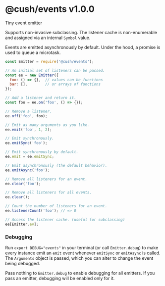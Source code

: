 # @cush/events v1.0.0

Tiny event emitter

Supports non-invasive subclassing. The listener cache is non-enumerable and assigned via an internal `Symbol` value.

Events are emitted asynchronously by default. Under the hood, a promise is used to queue a microtask.

```js
const Emitter = require('@cush/events');

// An initial set of listeners can be passed.
const ee = new Emitter({
  foo: () => {},  // values can be functions
  bar: [],        // or arrays of functions
});

// Add a listener and return it.
const foo = ee.on('foo', () => {});

// Remove a listener.
ee.off('foo', foo);

// Emit as many arguments as you like.
ee.emit('foo', 1, 2);

// Emit synchronously.
ee.emitSync('foo');

// Emit synchronously by default.
ee.emit = ee.emitSync;

// Emit asynchronously (the default behavior).
ee.emitAsync('foo');

// Remove all listeners for an event.
ee.clear('foo');

// Remove all listeners for all events.
ee.clear();

// Count the number of listeners for an event.
ee.listenerCount('foo'); // => 0

// Access the listener cache. (useful for subclassing)
ee[Emitter.ev];
```

### Debugging

Run `export DEBUG="events"` in your terminal (or call `Emitter.debug`) to make every instance emit an `emit` event whenever `emitSync` or `emitAsync` is called. The `Arguments` object is passed, which you can alter to change the event being debugged.

Pass nothing to `Emitter.debug` to enable debugging for all emitters. If you pass an emitter, debugging will be enabled only for it.
